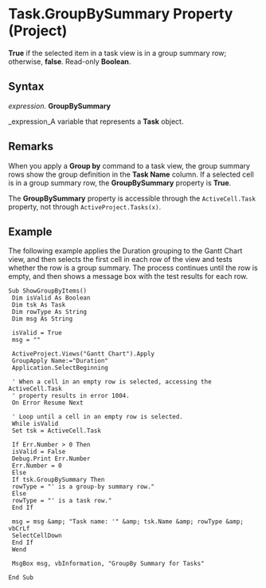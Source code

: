 
# Task.GroupBySummary Property (Project)

 **True** if the selected item in a task view is in a group summary row; otherwise, **false**. Read-only  **Boolean**.


## Syntax

 _expression_. **GroupBySummary**

 _expression_A variable that represents a  **Task** object.


## Remarks

When you apply a  **Group by** command to a task view, the group summary rows show the group definition in the **Task Name** column. If a selected cell is in a group summary row, the **GroupBySummary** property is **True**.

The  **GroupBySummary** property is accessible through the `ActiveCell.Task` property, not through `ActiveProject.Tasks(x)`.


## Example

The following example applies the Duration grouping to the Gantt Chart view, and then selects the first cell in each row of the view and tests whether the row is a group summary. The process continues until the row is empty, and then shows a message box with the test results for each row.


```
Sub ShowGroupByItems() 
 Dim isValid As Boolean 
 Dim tsk As Task 
 Dim rowType As String 
 Dim msg As String 
 
 isValid = True 
 msg = "" 
 
 ActiveProject.Views("Gantt Chart").Apply 
 GroupApply Name:="Duration" 
 Application.SelectBeginning 
 
 ' When a cell in an empty row is selected, accessing the ActiveCell.Task 
 ' property results in error 1004. 
 On Error Resume Next 
 
 ' Loop until a cell in an empty row is selected. 
 While isValid 
 Set tsk = ActiveCell.Task 
 
 If Err.Number > 0 Then 
 isValid = False 
 Debug.Print Err.Number 
 Err.Number = 0 
 Else 
 If tsk.GroupBySummary Then 
 rowType = "' is a group-by summary row." 
 Else 
 rowType = "' is a task row." 
 End If 
 
 msg = msg &amp; "Task name: '" &amp; tsk.Name &amp; rowType &amp; vbCrLf 
 SelectCellDown 
 End If 
 Wend 
 
 MsgBox msg, vbInformation, "GroupBy Summary for Tasks" 
 
End Sub
```

